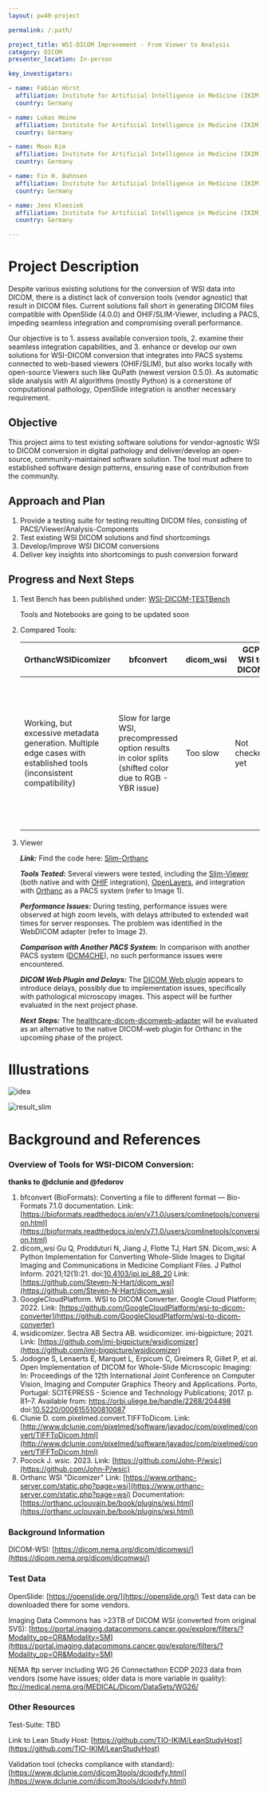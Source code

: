 ```yaml
---
layout: pw40-project

permalink: /:path/

project_title: WSI-DICOM Improvement - From Viewer to Analysis
category: DICOM
presenter_location: In-person

key_investigators:

- name: Fabian Hörst
  affiliation: Institute for Artificial Intelligence in Medicine (IKIM)
  country: Germany

- name: Lukas Heine
  affiliation: Institute for Artificial Intelligence in Medicine (IKIM)
  country: Germany

- name: Moon Kim
  affiliation: Institute for Artificial Intelligence in Medicine (IKIM)
  country: Germany

- name: Fin H. Bahnsen
  affiliation: Institute for Artificial Intelligence in Medicine (IKIM)
  country: Germany

- name: Jens Kleesiek
  affiliation: Institute for Artificial Intelligence in Medicine (IKIM)
  country: Germany

---
```


# Project Description

<!-- Add a short paragraph describing the project. -->

Despite various existing solutions for the conversion of WSI data into DICOM, there is a distinct lack of conversion tools (vendor agnostic) that result in DICOM files. Current solutions fall short in generating DICOM files compatible with OpenSlide (4.0.0) and OHIF/SLIM-Viewer, including a PACS, impeding seamless integration and compromising overall performance.

Our objective is to 1. assess available conversion tools, 2. examine their seamless integration capabilities, and 3. enhance or develop our own solutions for WSI-DICOM conversion that integrates into PACS systems connected to web-based viewers (OHIF/SLIM), but also works locally with open-source Viewers such like QuPath (newest version 0.5.0). As automatic slide analysis with AI algorithms (mostly Python) is a cornerstone of computational pathology, OpenSlide integration is another necessary requirement.

## Objective

<!-- Describe here WHAT you would like to achieve (what you will have as end result). -->

This project aims to test existing software solutions for vendor-agnostic WSI to DICOM conversion in digital pathology and deliver/develop an open-source, community-maintained software solution. The tool must adhere to established software design patterns, ensuring ease of contribution from the community.

## Approach and Plan

<!-- Describe here HOW you would like to achieve the objectives stated above. -->

1.  Provide a testing suite for testing resulting DICOM files, consisting of PACS/Viewer/Analysis-Components
2.  Test existing WSI DICOM solutions and find shortcomings
3.  Develop/Improve WSI DICOM conversions
4.  Deliver key insights into shortcomings to push conversion forward

## Progress and Next Steps

1. Test Bench has been published under: [WSI-DICOM-TESTBench](https://github.com/FabianHoerst/WSI-DICOM-TESTBench)

   Tools and Notebooks are going to be updated soon
3. Compared Tools:

    | OrthancWSIDicomizer                                         | bfconvert | dicom_wsi | GCP WSI to DICOM | pixelmed | IMI Big Picture |
    |-------------------------------------------------------------|-----------|-----------|------------------|----------|-----------------|
    | Working, but excessive metadata generation. Multiple edge cases with established tools (inconsistent compatibility) | Slow for large WSI, precompressed option results in color splits (shifted color due to RGB - YBR issue) | Too slow |Not checked yet | Still working for svs and tiff, stable backup solution | Decent solution, but ICC color profile is not transfered to the respective DICOM tags. Should not be that hard to fix. |

4. Viewer

   ***Link:***
    Find the code here: [Slim-Orthanc](https://github.com/diatools/slim-orthanc/)

    ***Tools Tested:***
    Several viewers were tested, including the [Slim-Viewer](https://github.com/ImagingDataCommons/slim) (both native and with [OHIF](https://ohif.org/) integration), [OpenLayers](https://openlayers.org/), and integration with [Orthanc](https://www.orthanc-server.com/) as a PACS system (refer to Image 1).

    ***Performance Issues:***
    During testing, performance issues were observed at high zoom levels, with delays attributed to extended wait times for server responses. The problem was identified in the WebDICOM adapter (refer to Image 2).

    ***Comparison with Another PACS System:***
    In comparison with another PACS system ([DCM4CHE](https://www.dcm4che.org/)), no such performance issues were encountered.

    ***DICOM Web Plugin and Delays:***
    The [DICOM Web plugin](https://www.orthanc-server.com/static.php?page=dicomweb) appears to introduce delays, possibly due to implementation issues, specifically with pathological microscopy images. This aspect will be further evaluated in the next project phase.

    ***Next Steps:***
    The [healthcare-dicom-dicomweb-adapter](https://github.com/GoogleCloudPlatform/healthcare-dicom-dicomweb-adapter) will be evaluated as an alternative to the native DICOM-web plugin for Orthanc in the upcoming phase of the project.

# Illustrations

<!-- Add pictures and links to videos that demonstrate what has been accomplished. -->

![idea](https://github.com/NA-MIC/ProjectWeek/assets/67600643/1c0d0f88-f302-4cd7-9499-b77be854411f)

![result_slim](https://github.com/NA-MIC/ProjectWeek/assets/67600643/0955c066-ee14-4b64-8204-f64a66fa2bbf)


# Background and References

<!-- If you developed any software, include link to the source code repository.
     If possible, also add links to sample data, and to any relevant publications. -->

### Overview of Tools for WSI-DICOM Conversion:

**thanks to @dclunie and @fedorov**

1. bfconvert (BioFormats):
   Converting a file to different format — Bio-Formats 7.1.0 documentation.
   Link: [https://bioformats.readthedocs.io/en/v7.1.0/users/comlinetools/conversion.html](https://bioformats.readthedocs.io/en/v7.1.0/users/comlinetools/conversion.html)
2. dicom_wsi
   Gu Q, Prodduturi N, Jiang J, Flotte TJ, Hart SN. Dicom_wsi: A Python Implementation for Converting Whole-Slide Images to Digital Imaging and Communications in Medicine Compliant Files. J Pathol Inform. 2021;12(1):21. doi:[10.4103/jpi.jpi_88_20](https://doi.org/10.4103/jpi.jpi_88_20)
  Link: [https://github.com/Steven-N-Hart/dicom_wsi](https://github.com/Steven-N-Hart/dicom_wsi)
3. GoogleCloudPlatform. WSI to DICOM Converter.
  Google Cloud Platform; 2022.
   Link: [https://github.com/GoogleCloudPlatform/wsi-to-dicom-converter](https://github.com/GoogleCloudPlatform/wsi-to-dicom-converter)
4. wsidicomizer. Sectra AB
   Sectra AB. wsidicomizer. imi-bigpicture; 2021.
   Link: [https://github.com/imi-bigpicture/wsidicomizer](https://github.com/imi-bigpicture/wsidicomizer)
5. Jodogne S, Lenaerts É, Marquet L, Erpicum C, Greimers R, Gillet P, et al. Open Implementation of DICOM for Whole-Slide Microscopic Imaging: In: Proceedings of the 12th International Joint Conference on Computer Vision, Imaging and Computer Graphics Theory and Applications. Porto, Portugal: SCITEPRESS - Science and Technology Publications; 2017. p. 81–7. Available from: https://orbi.uliege.be/handle/2268/204498 doi:[10.5220/0006155100810087](https://doi.org/10.5220/0006155100810087)
6. Clunie D. com.pixelmed.convert.TIFFToDicom.
   Link: [http://www.dclunie.com/pixelmed/software/javadoc/com/pixelmed/convert/TIFFToDicom.html](http://www.dclunie.com/pixelmed/software/javadoc/com/pixelmed/convert/TIFFToDicom.html)
7. Pocock J. wsic. 2023.
  Link: [https://github.com/John-P/wsic](https://github.com/John-P/wsic)
8. Orthanc WSI "Dicomizer"
  Link: [https://www.orthanc-server.com/static.php?page=wsi](https://www.orthanc-server.com/static.php?page=wsi)
  Documentation: [https://orthanc.uclouvain.be/book/plugins/wsi.html](https://orthanc.uclouvain.be/book/plugins/wsi.html)

### Background Information
DICOM-WSI: [https://dicom.nema.org/dicom/dicomwsi/](https://dicom.nema.org/dicom/dicomwsi/)

### Test Data

OpenSlide: [https://openslide.org/](https://openslide.org/)
Test data can be downloaded there for some vendors.

Imaging Data Commons has >23TB of DICOM WSI (converted from original SVS): [https://portal.imaging.datacommons.cancer.gov/explore/filters/?Modality_op=OR&Modality=SM](https://portal.imaging.datacommons.cancer.gov/explore/filters/?Modality_op=OR&Modality=SM)

NEMA ftp server including WG 26 Connectathon ECDP 2023 data from vendors (some have issues; older data is more variable in quality): ftp://medical.nema.org/MEDICAL/Dicom/DataSets/WG26/

### Other Resources
Test-Suite: TBD

Link to Lean Study Host: [https://github.com/TIO-IKIM/LeanStudyHost](https://github.com/TIO-IKIM/LeanStudyHost)

Validation tool (checks compliance with standard): [https://www.dclunie.com/dicom3tools/dciodvfy.html](https://www.dclunie.com/dicom3tools/dciodvfy.html)
